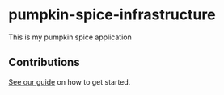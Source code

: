 # pumpkin-spice-infrastructure

This is my pumpkin spice application

## Contributions

[See our guide](contributing.md) on how to get started.
